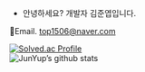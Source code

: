 - 안녕하세요? 개발자 김준엽입니다.

📧Email. top1506@naver.com
<!---
JunYupK/JunYupK is a ✨ special ✨ repository because its `README.md` (this file) appears on your GitHub profile.
You can click the Preview link to take a look at your changes.
--->
[![Solved.ac Profile](http://mazassumnida.wtf/api/generate_badge?boj=top1506)](https://solved.ac/top1506)
<br>
![JunYup’s github stats](https://github-readme-stats.vercel.app/api?username=JunYupK&show_icons=true&theme=dark)


